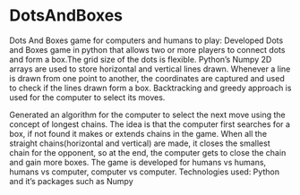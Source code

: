# DotsAndBoxes
Dots And Boxes game for computers and humans to play:
Developed Dots and Boxes game in python that allows two or more players to connect dots and form a box.The grid size of the dots is flexible. Python’s Numpy 2D arrays are used to store horizontal and vertical lines drawn. Whenever a line is drawn from one point to another, the coordinates are captured and used to check if the lines drawn form a box. Backtracking and greedy approach is used for the computer to select its moves.


Generated an algorithm for the computer to select the next move using the concept of longest chains. The idea is that the computer first searches for a box, if not found it makes or extends chains in the game. When all the straight chains(horizontal and vertical) are made, it closes the smallest chain for the opponent, so at the end, the computer gets to close the chain and gain more boxes. The game is developed for humans vs humans, humans vs computer, computer vs computer.
Technologies used: Python and it’s packages such as Numpy
